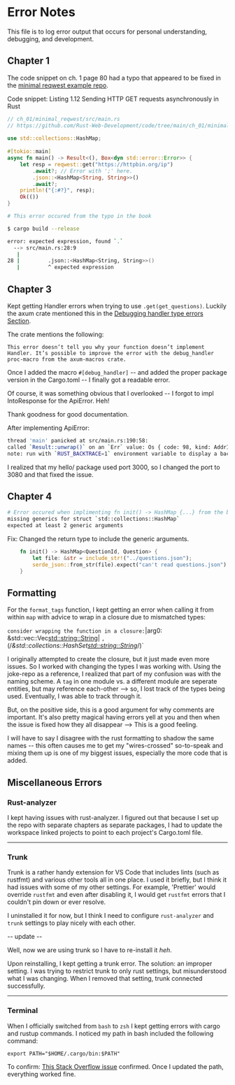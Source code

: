# Error Notes

This file is to log error output that occurs for personal understanding, debugging, and development.

## Chapter 1

The code snippet on ch. 1 page 80 had a typo that appeared to be fixed in the [minimal reqwest example repo](https://github.com/Rust-Web-Development/code/blob/main/ch_01/minimal_reqwest/src/main.rs).

Code snippet: Listing 1.12 Sending HTTP GET requests asynchronously in Rust

```rust
// ch_01/minimal_reqwest/src/main.rs
// https://github.com/Rust-Web-Development/code/tree/main/ch_01/minimal_reqwest
 
use std::collections::HashMap;
 
#[tokio::main]
async fn main() -> Result<(), Box<dyn std::error::Error>> {
    let resp = reqwest::get("https://httpbin.org/ip")
        .await?; // Error with ';' here.
        .json::<HashMap<String, String>>()
        .await?;
    println!("{:#?}", resp);
    Ok(())
}

```

```zsh
# This error occured from the typo in the book

$ cargo build --release

error: expected expression, found `.`
  --> src/main.rs:28:9
   |
28 |         .json::<HashMap<String, String>>()
   |         ^ expected expression

```

## Chapter 3

Kept getting Handler errors when trying to use `.get(get_questions)`. Luckily the axum crate mentioned this in the [Debugging handler type errors Section](https://docs.rs/axum/latest/axum/handler/index.html).

The crate mentions the following:

```text
This error doesn’t tell you why your function doesn’t implement Handler. It’s possible to improve the error with the debug_handler proc-macro from the axum-macros crate.
```

Once I added the macro `#[debug_handler]` -- and added the proper package version in the Cargo.toml -- I finally got a readable error. 

Of course, it was something obvious that I overlooked -- I forgot to impl IntoResponse for the ApiError. Heh!

Thank goodness for good documentation. 

After implementing ApiError:

```zsh
thread 'main' panicked at src/main.rs:190:58:
called `Result::unwrap()` on an `Err` value: Os { code: 98, kind: AddrInUse, message: "Address already in use" }
note: run with `RUST_BACKTRACE=1` environment variable to display a backtrace
```

I realized that my hello/ package used port 3000, so I changed the port to 3080 and that fixed the issue.

## Chapter 4

```zsh
# Error occured when implimenting fn init() -> HashMap {...} from the book
missing generics for struct `std::collections::HashMap`
expected at least 2 generic arguments
```

Fix: Changed the return type to include the generic arguments.

```rust
    fn init() -> HashMap<QuestionId, Question> {
        let file: &str = include_str!("../questions.json");
        serde_json::from_str(file).expect("can't read questions.json")
    }
```

## Formatting

For the `format_tags` function, I kept getting an error when calling it from within `map` with advice to wrap in a closure due to mismatched types:

`consider wrapping the function in a closure:`|arg0: &std::vec::Vec<std::string::String>| `,`(/*&std::collections::HashSet<std::string::String>*/)`

I originally attempted to create the closure, but it just made even more issues. So I worked with changing the types I was working with. Using the joke-repo as a reference, I realized that part of my confusion was with the naming scheme. A `tag` in one module vs. a different module are seperate entities, but may reference each-other --> so, I lost track of the types being used. Eventually, I was able to track through it. 

But, on the positive side, this is a good argument for why comments are important. It's also pretty magical having errors yell at you and then when the issue is fixed how they all disappear --> This is a good feeling.

I will have to say I disagree with the rust formatting to shadow the same names -- this often causes me to get my "wires-crossed" so-to-speak and mixing them up is one of my biggest issues, especially the more code that is added.

## Miscellaneous Errors

### Rust-analyzer

I kept having issues with rust-analyzer. I figured out that because I set up the repo with separate chapters as separate packages, I had to update the workspace linked projects to point to each project's Cargo.toml file.

---

### Trunk

Trunk is a rather handy extension for VS Code that includes lints (such as rustfmt) and various other tools all in one place. I used it briefly, but I think it had issues with some of my other settings. For example, 'Prettier' would override `rustfmt` and even after disabling it, I would get `rustfmt` errors that I couldn't pin down or ever resolve.

I uninstalled it for now, but I think I need to configure `rust-analyzer` and `trunk` settings to play nicely with each other.

-- update --

Well, now we are using trunk so I have to re-install it *heh*.

Upon reinstalling, I kept getting a trunk error. The solution: an improper setting. I was trying to restrict trunk to only rust settings, but misunderstood what I was changing. When I removed that setting, trunk connected successfully.

---

### Terminal

When I officially switched from `bash` to `zsh` I kept getting errors with cargo and rustup commands. I noticed my path in bash included the following command:

```vim
export PATH="$HOME/.cargo/bin:$PATH"
```

To confirm: [This Stack Overflow issue](https://stackoverflow.com/questions/67656028/rustup-gives-command-not-found-error-with-zsh-even-after-installing-with-brew) confirmed. Once I updated the path, everything worked fine.
